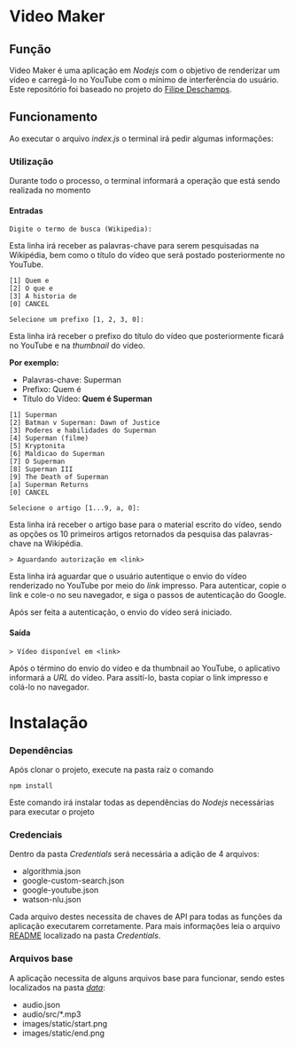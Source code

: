 # Video Maker

## Função

Video Maker é uma aplicação em *Nodejs* com o objetivo de renderizar um vídeo e carregá-lo no YouTube
com o mínimo de interferência do usuário. Este repositório foi baseado no projeto do 
[Filipe Deschamps](https://github.com/filipedeschamps/video-maker).

## Funcionamento

Ao executar o arquivo *index.js* o terminal irá pedir algumas informações:

### Utilização

Durante todo o processo, o terminal informará a operação que está sendo realizada no momento

#### Entradas

```
Digite o termo de busca (Wikipedia):
```

Esta linha irá receber as palavras-chave para serem pesquisadas na Wikipédia, bem como o título do 
vídeo que será postado posteriormente no YouTube.

```
[1] Quem e
[2] O que e
[3] A historia de
[0] CANCEL

Selecione um prefixo [1, 2, 3, 0]:
```

Esta linha irá receber o prefixo do título do vídeo que posteriormente ficará no YouTube e na 
*thumbnail* do vídeo.

**Por exemplo:**

- Palavras-chave: Superman
- Prefixo: Quem é
- Título do Vídeo: **Quem é Superman** 

```
[1] Superman
[2] Batman v Superman: Dawn of Justice
[3] Poderes e habilidades do Superman
[4] Superman (filme)
[5] Kryptonita
[6] Maldicao do Superman
[7] O Superman
[8] Superman III
[9] The Death of Superman
[a] Superman Returns
[0] CANCEL

Selecione o artigo [1...9, a, 0]:
```

Esta linha irá receber o artigo base para o material escrito do vídeo, sendo as opções os 10
primeiros artigos retornados da pesquisa das palavras-chave na Wikipédia.

```
> Aguardando autorização em <link>
```

Esta linha irá aguardar que o usuário autentique o envio do vídeo renderizado no YouTube por meio
do *link* impresso. Para autenticar, copie o link e cole-o no seu navegador, e siga o passos de
autenticação do Google.

Após ser feita a autenticação, o envio do vídeo será iniciado. 

#### Saída

```
> Vídeo disponível em <link>
```

Após o término do envio do vídeo e da thumbnail ao YouTube, o aplicativo informará a *URL* do
vídeo. Para assití-lo, basta copiar o link impresso e colá-lo no navegador.

# Instalação

### Dependências

Após clonar o projeto, execute na pasta raíz o comando

```
npm install
```

Este comando irá instalar todas as dependências do *Nodejs* necessárias para executar o projeto
 
### Credenciais

Dentro da pasta *Credentials* será necessária a adição de 4 arquivos:

 - algorithmia.json
 - google-custom-search.json
 - google-youtube.json
 - watson-nlu.json
 
 Cada arquivo destes necessita de chaves de API para todas as funções da aplicação executarem
 corretamente. Para mais informações leia o arquivo [README](credentials/README.md) localizado
 na pasta *Credentials*.
 
 ### Arquivos base
 
 A aplicação necessita de alguns arquivos base para funcionar, sendo estes localizados na pasta
 [*data*](data):
 
 - audio.json
 - audio/src/*.mp3
 - images/static/start.png
 - images/static/end.png
